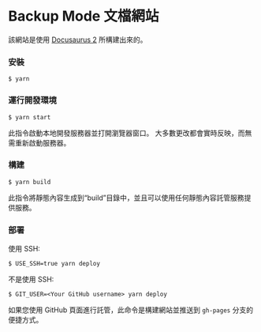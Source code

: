 # Backup Mode 文檔網站

該網站是使用 [Docusaurus 2](https://docusaurus.io/) 所構建出來的。

### 安裝

```
$ yarn
```

### 運行開發環境

```
$ yarn start
```

此指令啟動本地開發服務器並打開瀏覽器窗口。 大多數更改都會實時反映，而無需重新啟動服務器。

### 構建

```
$ yarn build
```

此指令將靜態內容生成到“build”目錄中，並且可以使用任何靜態內容託管服務提供服務。

### 部署

使用 SSH:

```
$ USE_SSH=true yarn deploy
```

不是使用 SSH:

```
$ GIT_USER=<Your GitHub username> yarn deploy
```

如果您使用 GitHub 頁面進行託管，此命令是構建網站並推送到 `gh-pages` 分支的便捷方式。
